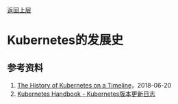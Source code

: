 [返回上层](./README.md)

# Kubernetes的发展史



## 参考资料

1. [The History of Kubernetes on a Timeline](https://blog.risingstack.com/the-history-of-kubernetes/)，2018-06-20
2. [Kubernetes Handbook - Kubernetes版本更新日志](https://jimmysong.io/kubernetes-handbook/appendix/kubernetes-changelog.html)



